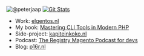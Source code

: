 ![@peterjaap](https://user-images.githubusercontent.com/431360/97303386-9f14dd00-185a-11eb-9683-47fbf3ffbede.png)
<a href="https://twitter.com/peterjaap"><img alt="Git Stats" src="https://img.shields.io/twitter/follow/peterjaap?style=for-the-badge"/></a>

<!--
**peterjaap/peterjaap** is a ✨ _special_ ✨ repository because its `README.md` (this file) appears on your GitHub profile.

Here are some ideas to get you started:

- 🔭 I’m currently working on ...
- 🌱 I’m currently learning ...
- 👯 I’m looking to collaborate on ...
- 🤔 I’m looking for help with ...
- 💬 Ask me about ...
- 📫 How to reach me: ...
- 😄 Pronouns: ...
- ⚡ Fun fact: ...
-->
* Work: [elgentos.nl](https://elgentos.nl)
* My book: [Mastering CLI Tools in Modern PHP](https://masteringclitools.com)
* Side-project: [kapiteinkoko.nl](https://kapiteinkoko.nl)
* Podcast: [The Registry Magento Podcast for devs](https://podcast.theregistry.io)
* Blog: [p16r.nl](https://p16r.nl)
